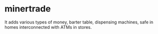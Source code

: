 # minertrade
It adds various types of money, barter table, dispensing machines, safe in homes interconnected with ATMs in stores.
